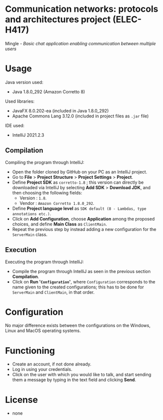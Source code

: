 # Communication networks: protocols and architectures project (ELEC-H417)

Mingle - _Basic chat application enabling communication between multiple users_

# Usage

Java version used:
- Java 1.8.0_292 (Amazon Corretto 8)

Used libraries:
- JavaFX 8.0.202-ea (included in Java 1.8.0_292)
- Apache Commons Lang 3.12.0 (included in project files as `.jar` file)

IDE used:
- IntelliJ 2021.2.3

## Compilation

Compiling the program through IntelliJ:
- Open the folder cloned by GitHub on your PC as an IntelliJ project.
- Go to **File** > **Project Structure** > **Project Settings** > **Project**.
- Define **Project SDK** as `corretto-1.8` ; this version can directly be downloaded via IntelliJ by selecting **Add SDK** > **Download JDK**, and then choosing the following fields:
  - Version : `1.8`.
  - Vendor : `Amazon Corretto 1.8.0_292`.
- Define **Project language level** as `SDK default (8 - Lambdas, type annotations etc.)`.
- Click on **Add Configuration**, choose **Application** among the proposed choices, and define **Main Class** as `ClientMain`.
- Repeat the previous step by instead adding a new configuration for the `ServerMain` class.

## Execution 

Executing the program through IntelliJ:
- Compile the program through IntelliJ as seen in the previous section **Compilation**.
- Click on **Run '`Configuration`'**, where `Configuration` corresponds to the name given to the created configurations; this has to be done for `ServerMain` and `ClientMain`, in that order.

# Configuration

No major difference exists between the configurations on the Windows, Linux and MacOS operating systems.

# Functioning

- Create an account, if not done already.
- Log in using your credentials.
- Click on the user with which you would like to talk, and start sending them a message by typing in the text field and clicking **Send**.

# License

- none
